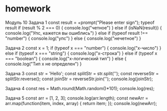 # homework 
Модуль 10
Задача 1
const result = +prompt("Please enter sign");
typeof result
if (result % 2 === 0) {
  console.log("четное")
} else if (isNaN(result)) {
  console.log("Упс, кажется вы ошиблись")
} else if (typeof result !== "number") {
  console.log("упс")
} else {
  console.log("нечетное")
}

Задача 2
const x = 1;
if (typeof x === "number") {
  console.log("x-число")
} else if (typeof x === "string") {
  console.log("x-строка")
} else if (typeof x === "boolean") {
  console.log("x-логический тип")
} else {
  console.log("Тип x не определен")
}

Задача 3
const str = 'Hello';
const splitStr = str.split('');
const reverseStr = splitStr.reverse();
const joinStr = reverseStr.join('');
console.log(joinStr);

Задача 4 
const res = Math.round(Math.random()*101);
console.log(res);

Задача 5 
const arr = [1, 2, 3];
console.log(arr.length);
const newArr = arr.map(function(item, index, array) {
  return item;
});
console.log(newArr);


